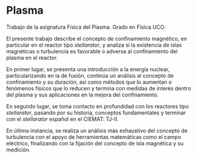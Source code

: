 # Plasma
Trabajo de la asignatura Física del Plasma. Grado en Física UCO.

El presente trabajo describe el concepto de confinamiento magnético, en particular en el reactor tipo *stellarator*, y analiza si la existencia de islas magnéticas o turbulencia es favorable o adversa
al confinamiento del plasma en el reactor.

En primer lugar, se presenta una introducción a la energía nuclear, particularizando en la de fusión, continúa
un análisis al concepto de confinamiento y su duración, así como métodos que lo aumentan o fenómenos físicos que lo reducen y termina con medidas de interés dentro del plasma y sus aplicaciones en la mejora del confinamiento.

En segundo lugar, se toma contacto en profundidad con los reactores tipo *stellarator*, pasando por su historia, conceptos fundamentales y terminar con el *stellarator* español en el CIEMAT: TJ-II.

En última instancia, se realiza un análisis más exhaustivo del concepto de turbulencia con el apoyo
de herramientas matemáticas como el campo eléctrico, finalizando con la fijación del concepto de isla
magnética y su medición.